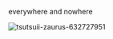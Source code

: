 everywhere and nowhere

![tsutsuii-zaurus-632727951](https://github.com/user-attachments/assets/7a0bf545-294a-4fc6-9cb8-ea1d3fe2f217)
